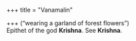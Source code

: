 +++
title = "Vanamalin"

+++
(“wearing a garland of forest flowers”)  
Epithet of the god **Krishna**. See **Krishna**.